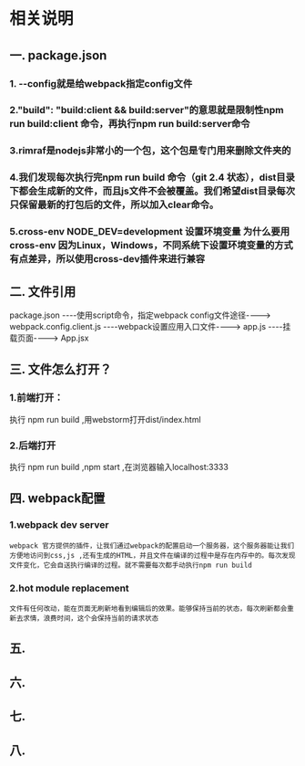 # 相关说明

## 一. package.json
### 1. --config就是给webpack指定config文件
### 2."build": "build:client && build:server"的意思就是限制性npm run build:client 命令，再执行npm run build:server命令
### 3.rimraf是nodejs非常小的一个包，这个包是专门用来删除文件夹的
### 4.我们发现每次执行完npm run build 命令（git 2.4 状态），dist目录下都会生成新的文件，而且js文件不会被覆盖。我们希望dist目录每次只保留最新的打包后的文件，所以加入clear命令。
### 5.cross-env NODE_DEV=development 设置环境变量 为什么要用cross-env 因为Linux，Windows，不同系统下设置环境变量的方式有点差异，所以使用cross-dev插件来进行兼容

## 二. 文件引用
package.json ----使用script命令，指定webpack config文件途径----> webpack.config.client.js ----webpack设置应用入口文件----> app.js ----挂载页面----> App.jsx

## 三. 文件怎么打开？
### 1.前端打开：
执行 npm run build ,用webstorm打开dist/index.html
### 2.后端打开
执行 npm run build ,npm start ,在浏览器输入localhost:3333

## 四. webpack配置
### 1.webpack dev server
    webpack 官方提供的插件，让我们通过webpack的配置启动一个服务器，这个服务器能让我们方便地访问到css,js ,还有生成的HTML，并且文件在编译的过程中是存在内存中的。每次发现文件变化，它会自送执行编译的过程。就不需要每次都手动执行npm run build 

 ### 2.hot module replacement
    文件有任何改动，能在页面无刷新地看到编辑后的效果。能够保持当前的状态，每次刷新都会重新去求情，浪费时间，这个会保持当前的请求状态

## 五.
## 六.
## 七.
## 八.